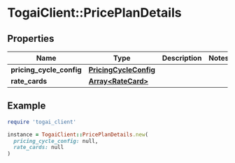 # TogaiClient::PricePlanDetails

## Properties

| Name | Type | Description | Notes |
| ---- | ---- | ----------- | ----- |
| **pricing_cycle_config** | [**PricingCycleConfig**](PricingCycleConfig.md) |  |  |
| **rate_cards** | [**Array&lt;RateCard&gt;**](RateCard.md) |  |  |

## Example

```ruby
require 'togai_client'

instance = TogaiClient::PricePlanDetails.new(
  pricing_cycle_config: null,
  rate_cards: null
)
```

